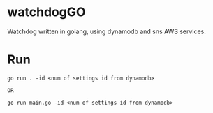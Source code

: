 # watchdogGO
Watchdog written in golang, using dynamodb and sns AWS services.

# Run 
``` 
go run . -id <num of settings id from dynamodb>

OR

go run main.go -id <num of settings id from dynamodb>
```
